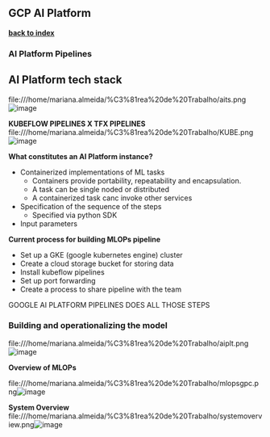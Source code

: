 ## GCP AI Platform

**[back to index](https://github.com/mlfa03/MLOPs/blob/main/README.md)**

### AI Platform Pipelines


## AI Platform tech stack 

file:///home/mariana.almeida/%C3%81rea%20de%20Trabalho/aits.png![image](https://user-images.githubusercontent.com/39881974/217611193-46fc9e75-43d6-49b3-a9d8-a5143b5a4eb4.png)

**KUBEFLOW PIPELINES X TFX PIPELINES**
file:///home/mariana.almeida/%C3%81rea%20de%20Trabalho/KUBE.png![image](https://user-images.githubusercontent.com/39881974/217611542-028e786d-2b7c-4054-a29e-7647028f00c1.png)

**What constitutes an AI Platform instance?**
* Containerized implementations of ML tasks
  - Containers provide portability, repeatability and encapsulation. 
  - A task can be single noded or distributed 
  - A containerized task canc invoke other services 
* Specification of the sequence of the steps
  - Specified via python SDK
* Input parameters

**Current process for building MLOPs pipeline**
* Set up a GKE (google kubernetes engine) cluster
* Create a cloud storage bucket for storing data
* Install kubeflow pipelines
* Set up port forwarding 
* Create a process to share pipeline with the team 

GOOGLE AI PLATFORM PIPELINES DOES ALL THOSE STEPS 


### Building and operationalizing the model 

file:///home/mariana.almeida/%C3%81rea%20de%20Trabalho/aiplt.png![image](https://user-images.githubusercontent.com/39881974/217608037-5ef5cb48-c8a5-4d36-b71f-e81e9d79b8f9.png)


**Overview of MLOPs**

file:///home/mariana.almeida/%C3%81rea%20de%20Trabalho/mlopsgpc.png![image](https://user-images.githubusercontent.com/39881974/217608529-d4d4fd31-1457-4e30-855d-04e2a292464a.png)

**System Overview**
file:///home/mariana.almeida/%C3%81rea%20de%20Trabalho/systemoverview.png![image](https://user-images.githubusercontent.com/39881974/217608808-b5061eef-0ed7-4c9a-a474-69f404868565.png)

